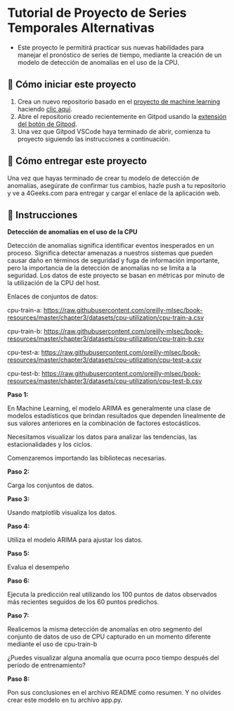 <!-- hide -->
# Tutorial de Proyecto de Series Temporales Alternativas
<!-- endhide -->

- Este proyecto le permitirá practicar sus nuevas habilidades para manejar el pronóstico de series de tiempo, mediante la creación de un modelo de detección de anomalías en el uso de la CPU.

## 🌱  Cómo iniciar este proyecto

1. Crea un nuevo repositorio basado en el [proyecto de machine learning](https://github.com/4GeeksAcademy/machine-learning-python-template/generate) haciendo [clic aquí](https://github.com/4GeeksAcademy/machine-learning-python-template).
2. Abre el repositorio creado recientemente en Gitpod usando la [extensión del botón de Gitpod](https://www.gitpod.io/docs/browser-extension/).
3. Una vez que Gitpod VSCode haya terminado de abrir, comienza tu proyecto siguiendo las instrucciones a continuación.

## 🚛 Cómo entregar este proyecto

Una vez que hayas terminado de crear tu modelo de detección de anomalías, asegúrate de confirmar tus cambios, hazle push a tu repositorio y ve a 4Geeks.com para entregar y cargar el enlace de la aplicación web.

## 📝 Instrucciones 

**Detección de anomalías en el uso de la CPU**

Detección de anomalías significa identificar eventos inesperados en un proceso. Significa detectar amenazas a nuestros sistemas que pueden causar daño en términos de seguridad y fuga de información importante, pero la importancia de la detección de anomalías no se limita a la seguridad. Los datos de este proyecto se basan en métricas por minuto de la utilización de la CPU del host.

Enlaces de conjuntos de datos:

cpu-train-a: https://raw.githubusercontent.com/oreilly-mlsec/book-resources/master/chapter3/datasets/cpu-utilization/cpu-train-a.csv

cpu-train-b: https://raw.githubusercontent.com/oreilly-mlsec/book-resources/master/chapter3/datasets/cpu-utilization/cpu-train-b.csv

cpu-test-a: https://raw.githubusercontent.com/oreilly-mlsec/book-resources/master/chapter3/datasets/cpu-utilization/cpu-test-a.csv

cpu-test-b: https://raw.githubusercontent.com/oreilly-mlsec/book-resources/master/chapter3/datasets/cpu-utilization/cpu-test-b.csv

**Paso 1:**

En Machine Learning, el modelo ARIMA es generalmente una clase de modelos estadísticos que brindan resultados que dependen linealmente de sus valores anteriores en la combinación de factores estocásticos.

Necesitamos visualizar los datos para analizar las tendencias, las estacionalidades y los ciclos.

Comenzaremos importando las bibliotecas necesarias.

**Paso 2:**

Carga los conjuntos de datos.

**Paso 3:**

Usando matplotlib visualiza los datos.

**Paso 4:**

Utiliza el modelo ARIMA para ajustar los datos.

**Paso 5:**

Evalua el desempeño

**Paso 6:**

Ejecuta la predicción real utilizando los 100 puntos de datos observados más recientes seguidos de los 60 puntos predichos.

**Paso 7:**

Realicemos la misma detección de anomalías en otro segmento del conjunto de datos de uso de CPU capturado en un momento diferente mediante el uso de cpu-train-b

¿Puedes visualizar alguna anomalía que ocurra poco tiempo después del período de entrenamiento?

**Paso 8:**

Pon sus conclusiones en el archivo README como resumen. Y no olvides crear este modelo en tu archivo app.py.